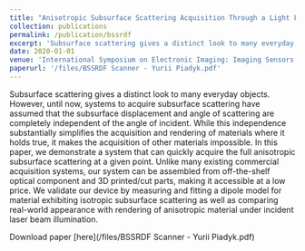 ```yaml
---
title: "Anisotropic Subsurface Scattering Acquisition Through a Light Field Based Apparatus"
collection: publications
permalink: /publication/bssrdf
excerpt: 'Subsurface scattering gives a distinct look to many everyday objects. We demonstrate a system that can quickly acquire the full anisotropic subsurface scattering for homogeneous materials. Unlike many existing commercial acquisition systems, our system can be assembled from off-the-shelf optical component and 3D printed/cut parts.'
date: 2020-01-01
venue: 'International Symposium on Electronic Imaging: Imaging Sensors and Systems'
paperurl: '/files/BSSRDF Scanner - Yurii Piadyk.pdf'
---
```


Subsurface scattering gives a distinct look to many everyday objects. However, until now, systems to acquire subsurface scattering have assumed that the subsurface displacement and angle of scattering are completely independent of the angle of incident. While this independence substantially simplifies the acquisition and rendering of materials where it holds true, it makes the acquisition of other materials impossible. In this paper, we demonstrate a system that can quickly acquire the full anisotropic subsurface scattering at a given point. Unlike many existing commercial acquisition systems, our system can be assembled from off-the-shelf optical component and 3D printed/cut parts, making it accessible at a low price. We validate our device by measuring and fitting a dipole model for material exhibiting isotropic subsurface scattering as well as comparing real-world appearance with rendering of anisotropic material under incident laser beam illumination.

Download paper [here](/files/BSSRDF Scanner - Yurii Piadyk.pdf)
